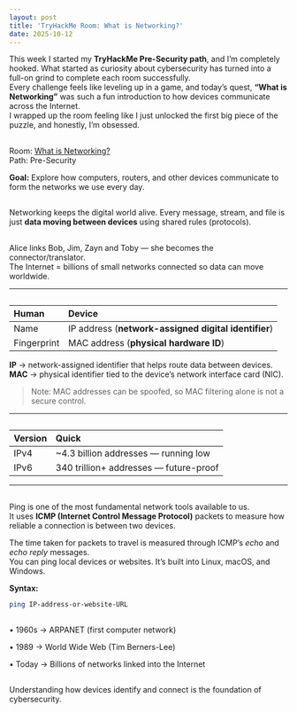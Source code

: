 ```yaml
---
layout: post
title: 'TryHackMe Room: What is Networking?'
date: 2025-10-12
---
```


This week I started my **TryHackMe Pre-Security path**, and I’m completely hooked. What started as curiosity about cybersecurity has turned into a full-on grind to complete each room successfully.  
Every challenge feels like leveling up in a game, and today’s quest, **“What is Networking”** was such a fun introduction to how devices communicate across the Internet.  
I wrapped up the room feeling like I just unlocked the first big piece of the puzzle, and honestly, I’m obsessed.

<h2 class="type-header" data-text="$ mission brief">
  <span class="type-target"></span><span class="cursor"></span>
</h2>

Room: [What is Networking?](https://tryhackme.com/room/whatisnetworking)  
Path: Pre-Security

**Goal:**
Explore how computers, routers, and other devices communicate to form the networks we use every day.

<h2 class="type-header" data-text="$ mission log">
  <span class="type-target"></span><span class="cursor"></span>
</h2>

Networking keeps the digital world alive. Every message, stream, and file is just **data moving between devices** using shared rules (protocols).

<h2 class="type-header" data-text="$ internet : network of networks">
  <span class="type-target"></span><span class="cursor"></span>
</h2>

Alice links Bob, Jim, Zayn and Toby — she becomes the connector/translator.  
The Internet = billions of small networks connected so data can move worldwide.

---

<h2 class="type-header" data-text="$ device identity">
  <span class="type-target"></span><span class="cursor"></span>
</h2>

| Human       | Device                                               |
| :---------- | :--------------------------------------------------- |
| Name        | IP address (**network-assigned digital identifier**) |
| Fingerprint | MAC address (**physical hardware ID**)               |

**IP** → network-assigned identifier that helps route data between devices.  
**MAC** → physical identifier tied to the device’s network interface card (NIC).

> Note: MAC addresses can be spoofed, so MAC filtering alone is not a secure control.

---

<h2 class="type-header" data-text="$ ipv4 vs ipv6">
  <span class="type-target"></span><span class="cursor"></span>
</h2>

| Version | Quick                                  |
| :------ | :------------------------------------- |
| IPv4    | ~4.3 billion addresses — running low   |
| IPv6    | 340 trillion+ addresses — future-proof |

---

<h2 class="type-header" data-text="$ ping : basic check">
  <span class="type-target"></span><span class="cursor"></span>
</h2>

Ping is one of the most fundamental network tools available to us.  
It uses **ICMP (Internet Control Message Protocol)** packets to measure how reliable a connection is between two devices.

The time taken for packets to travel is measured through ICMP’s _echo_ and _echo reply_ messages.  
You can ping local devices or websites. It’s built into Linux, macOS, and Windows.

**Syntax:**

```bash
ping IP-address-or-website-URL
```

<h2 class="type-header" data-text="$ history ">
  <span class="type-target"></span><span class="cursor"></span>
</h2>

• 1960s → ARPANET (first computer network)

• 1989 → World Wide Web (Tim Berners-Lee)

• Today → Billions of networks linked into the Internet

<h2 class="type-header" data-text="$ cyber takeaway">
  <span class="type-target"></span><span class="cursor"></span>
</h2>

Understanding how devices identify and connect is the foundation of cybersecurity.

